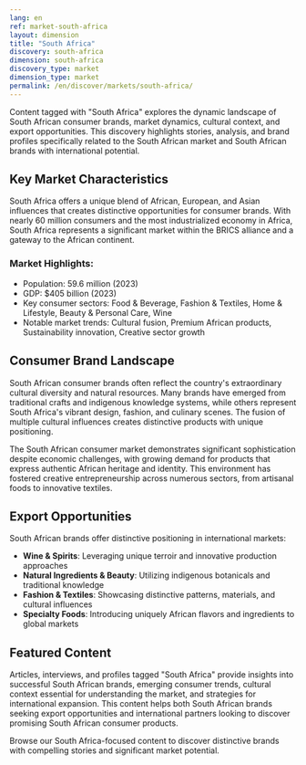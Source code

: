 ```yaml
---
lang: en
ref: market-south-africa
layout: dimension
title: "South Africa"
discovery: south-africa
dimension: south-africa
discovery_type: market
dimension_type: market
permalink: /en/discover/markets/south-africa/
---
```


Content tagged with "South Africa" explores the dynamic landscape of South African consumer brands, market dynamics, cultural context, and export opportunities. This discovery highlights stories, analysis, and brand profiles specifically related to the South African market and South African brands with international potential.

## Key Market Characteristics

South Africa offers a unique blend of African, European, and Asian influences that creates distinctive opportunities for consumer brands. With nearly 60 million consumers and the most industrialized economy in Africa, South Africa represents a significant market within the BRICS alliance and a gateway to the African continent.

### Market Highlights:
- Population: 59.6 million (2023)
- GDP: $405 billion (2023)
- Key consumer sectors: Food & Beverage, Fashion & Textiles, Home & Lifestyle, Beauty & Personal Care, Wine
- Notable market trends: Cultural fusion, Premium African products, Sustainability innovation, Creative sector growth

## Consumer Brand Landscape

South African consumer brands often reflect the country's extraordinary cultural diversity and natural resources. Many brands have emerged from traditional crafts and indigenous knowledge systems, while others represent South Africa's vibrant design, fashion, and culinary scenes. The fusion of multiple cultural influences creates distinctive products with unique positioning.

The South African consumer market demonstrates significant sophistication despite economic challenges, with growing demand for products that express authentic African heritage and identity. This environment has fostered creative entrepreneurship across numerous sectors, from artisanal foods to innovative textiles.

## Export Opportunities

South African brands offer distinctive positioning in international markets:

- **Wine & Spirits**: Leveraging unique terroir and innovative production approaches
- **Natural Ingredients & Beauty**: Utilizing indigenous botanicals and traditional knowledge
- **Fashion & Textiles**: Showcasing distinctive patterns, materials, and cultural influences
- **Specialty Foods**: Introducing uniquely African flavors and ingredients to global markets

## Featured Content

Articles, interviews, and profiles tagged "South Africa" provide insights into successful South African brands, emerging consumer trends, cultural context essential for understanding the market, and strategies for international expansion. This content helps both South African brands seeking export opportunities and international partners looking to discover promising South African consumer products.

Browse our South Africa-focused content to discover distinctive brands with compelling stories and significant market potential.
